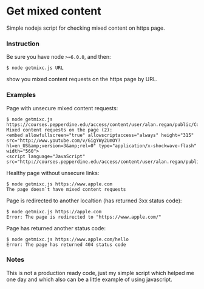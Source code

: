 # Get mixed content
Simple nodejs script for checking mixed content on https page.

### Instruction
Be sure you have node `>=6.0.0`, and then:
```
$ node getmixc.js URL
```
show you mixed content requests on the https page by URL.

### Examples
Page with unsecure mixed content requests:
```
$ node getmixc.js https://courses.pepperdine.edu/access/content/user/alan.regan/public/Content%20Example%20Unsecured
Mixed content requests on the page (2):
<embed allowfullscreen="true" allowscriptaccess="always" height="315" src="http://www.youtube.com/v/GigYWy2UmOY?hl=en_US&amp;version=3&amp;rel=0" type="application/x-shockwave-flash" width="560">
<script language="JavaScript" src="http://courses.pepperdine.edu/access/content/user/alan.regan/public/countdown.js">
```

Healthy page without unsecure links:
```
$ node getmixc.js https://www.apple.com
The page doesn`t have mixed content requests
```

Page is redirected to another localtion (has returned 3xx status code):
```
$ node getmixc.js https://apple.com
Error: The page is redirected to "https://www.apple.com/"
```

Page has returned another status code:
```
$ node getmixc.js https://www.apple.com/hello
Error: The page has returned 404 status code
```

### Notes
This is not a production ready code, just my simple script which helped me one day and which also can be a little example of using javascript.
